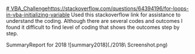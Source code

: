 [# VBA_Challenge](https://stackoverflow.com/questions/64394196/for-loops-in-vba-initializing-variable)https://stackoverflow.com/questions/64394196/for-loops-in-vba-initializing-variable
Used this stackoverflow link for assistance to understand the coding.
Although there are several codes and outcomes I found it difficult to find level of coding that shows the outcomes step by step.

SummaryReport for 2018
![summary2018](./2018\ Screenshot.png)

